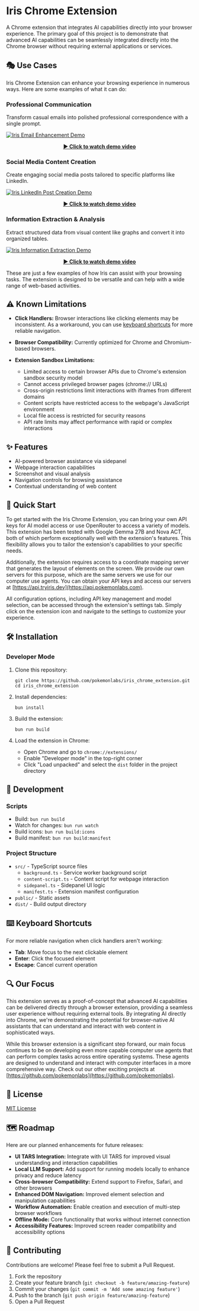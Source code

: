 # Iris Chrome Extension

A Chrome extension that integrates AI capabilities directly into your browser experience. The primary goal of this project is to demonstrate that advanced AI capabilities can be seamlessly integrated directly into the Chrome browser without requiring external applications or services.

## 🎭 Use Cases

Iris Chrome Extension can enhance your browsing experience in numerous ways. Here are some examples of what it can do:

### Professional Communication
Transform casual emails into polished professional correspondence with a single prompt.

<a href="https://res.cloudinary.com/ddg8uxqb1/video/upload/v1743703216/iris_email_ch68ns.mp4" target="_blank">
  <img src="https://res.cloudinary.com/ddg8uxqb1/video/upload/c_scale,w_800/v1743703216/iris_email_ch68ns.jpg" alt="Iris Email Enhancement Demo">
  <p align="center"><strong>▶️ Click to watch demo video</strong></p>
</a>

### Social Media Content Creation
Create engaging social media posts tailored to specific platforms like LinkedIn.

<a href="https://res.cloudinary.com/ddg8uxqb1/video/upload/v1743690209/iris_linkedin_gwyuyi.mp4" target="_blank">
  <img src="https://res.cloudinary.com/ddg8uxqb1/video/upload/c_scale,w_800/v1743690209/iris_linkedin_gwyuyi.jpg" alt="Iris LinkedIn Post Creation Demo">
  <p align="center"><strong>▶️ Click to watch demo video</strong></p>
</a>

### Information Extraction & Analysis
Extract structured data from visual content like graphs and convert it into organized tables.

<a href="https://res.cloudinary.com/ddg8uxqb1/video/upload/v1743704437/information_extraction_zn7dcf.mp4" target="_blank">
  <img src="https://res.cloudinary.com/ddg8uxqb1/video/upload/c_scale,w_800/v1743704437/information_extraction_zn7dcf.jpg" alt="Iris Information Extraction Demo">
  <p align="center"><strong>▶️ Click to watch demo video</strong></p>
</a>

These are just a few examples of how Iris can assist with your browsing tasks. The extension is designed to be versatile and can help with a wide range of web-based activities.

## ⚠️ Known Limitations

- **Click Handlers:** Browser interactions like clicking elements may be inconsistent. As a workaround, you can use [keyboard shortcuts](#keyboard-shortcuts) for more reliable navigation.

- **Browser Compatibility:** Currently optimized for Chrome and Chromium-based browsers.

- **Extension Sandbox Limitations:**
  - Limited access to certain browser APIs due to Chrome's extension sandbox security model
  - Cannot access privileged browser pages (chrome:// URLs)
  - Cross-origin restrictions limit interactions with iframes from different domains
  - Content scripts have restricted access to the webpage's JavaScript environment
  - Local file access is restricted for security reasons
  - API rate limits may affect performance with rapid or complex interactions

## ✨ Features

- AI-powered browser assistance via sidepanel
- Webpage interaction capabilities
- Screenshot and visual analysis
- Navigation controls for browsing assistance
- Contextual understanding of web content


## 🚀 Quick Start

To get started with the Iris Chrome Extension, you can bring your own API keys for AI model access or use OpenRouter to access a variety of models. This extension has been tested with Google Gemma 27B and Nova ACT, both of which perform exceptionally well with the extension's features. This flexibility allows you to tailor the extension's capabilities to your specific needs.

Additionally, the extension requires access to a coordinate mapping server that generates the layout of elements on the screen. We provide our own servers for this purpose, which are the same servers we use for our computer use agents. You can obtain your API keys and access our servers at [https://api.tryiris.dev](https://api.pokemonlabs.com).

All configuration options, including API key management and model selection, can be accessed through the extension's settings tab. Simply click on the extension icon and navigate to the settings to customize your experience.

## 🛠️ Installation

### Developer Mode

1. Clone this repository:
   ```
   git clone https://github.com/pokemonlabs/iris_chrome_extension.git
   cd iris_chrome_extension
   ```

2. Install dependencies:
   ```
   bun install
   ```

3. Build the extension:
   ```
   bun run build
   ```

4. Load the extension in Chrome:
   - Open Chrome and go to `chrome://extensions/`
   - Enable "Developer mode" in the top-right corner
   - Click "Load unpacked" and select the `dist` folder in the project directory

## 🔧 Development

### Scripts

- Build: `bun run build`
- Watch for changes: `bun run watch`
- Build icons: `bun run build:icons`
- Build manifest: `bun run build:manifest`

### Project Structure

- `src/` - TypeScript source files
  - `background.ts` - Service worker background script
  - `content-script.ts` - Content script for webpage interaction
  - `sidepanel.ts` - Sidepanel UI logic
  - `manifest.ts` - Extension manifest configuration
- `public/` - Static assets
- `dist/` - Build output directory

## <a id="keyboard-shortcuts"></a>⌨️ Keyboard Shortcuts

For more reliable navigation when click handlers aren't working:

- **Tab**: Move focus to the next clickable element
- **Enter**: Click the focused element
- **Escape**: Cancel current operation

## 🔍 Our Focus

This extension serves as a proof-of-concept that advanced AI capabilities can be delivered directly through a browser extension, providing a seamless user experience without requiring external tools. By integrating AI directly into Chrome, we're demonstrating the potential for browser-native AI assistants that can understand and interact with web content in sophisticated ways.

While this browser extension is a significant step forward, our main focus continues to be on developing even more capable computer use agents that can perform complex tasks across entire operating systems. These agents are designed to understand and interact with computer interfaces in a more comprehensive way. Check out our other exciting projects at [https://github.com/pokemonlabs](https://github.com/pokemonlabs).

## 📝 License

[MIT License](LICENSE)

## 🗺️ Roadmap

Here are our planned enhancements for future releases:

- **UI TARS Integration:** Integrate with UI TARS for improved visual understanding and interaction capabilities
- **Local LLM Support:** Add support for running models locally to enhance privacy and reduce latency
- **Cross-browser Compatibility:** Extend support to Firefox, Safari, and other browsers
- **Enhanced DOM Navigation:** Improved element selection and manipulation capabilities
- **Workflow Automation:** Enable creation and execution of multi-step browser workflows
- **Offline Mode:** Core functionality that works without internet connection
- **Accessibility Features:** Improved screen reader compatibility and accessibility options

## 🤝 Contributing

Contributions are welcome! Please feel free to submit a Pull Request.

1. Fork the repository
2. Create your feature branch (`git checkout -b feature/amazing-feature`)
3. Commit your changes (`git commit -m 'Add some amazing feature'`)
4. Push to the branch (`git push origin feature/amazing-feature`)
5. Open a Pull Request
